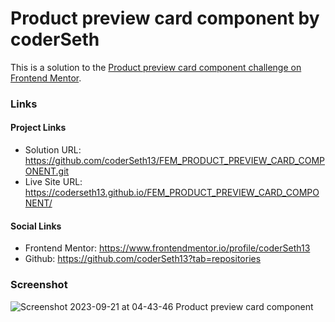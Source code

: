 # Product preview card component by coderSeth

This is a solution to the [Product preview card component challenge on Frontend Mentor](https://www.frontendmentor.io/challenges/product-preview-card-component-GO7UmttRfa).


### Links

#### Project Links
- Solution URL: https://github.com/coderSeth13/FEM_PRODUCT_PREVIEW_CARD_COMPONENT.git
- Live Site URL: https://coderseth13.github.io/FEM_PRODUCT_PREVIEW_CARD_COMPONENT/

#### Social Links
- Frontend Mentor: https://www.frontendmentor.io/profile/coderSeth13
- Github: https://github.com/coderSeth13?tab=repositories

### Screenshot
![Screenshot 2023-09-21 at 04-43-46 Product preview card component](https://github.com/coderSeth13/FEM_PRODUCT_PREVIEW_CARD_COMPONENT/assets/145410639/9b1476e1-ade4-4d65-ba6a-fbe666a1cff0)
